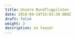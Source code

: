 ```yaml
---
title: Unsere Rundflugpiloten
date: 2019-04-14T15:03:39.000Z
draft: false
weight: 3
description: no teaser
---
```


